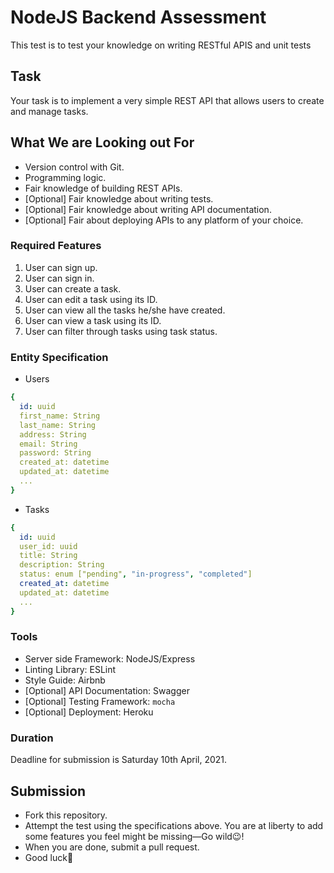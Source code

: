 # NodeJS Backend Assessment

This test is to test your knowledge on writing RESTful APIS and unit tests

## Task

Your task is to implement a very simple REST API that allows users to create and manage tasks.

## What We are Looking out For

- Version control with Git.
- Programming logic.
- Fair knowledge of building REST APIs.
- [Optional] Fair knowledge about writing tests.
- [Optional] Fair knowledge about writing API documentation.
- [Optional] Fair about deploying APIs to any platform of your choice.

### Required Features

1. User can sign up.
2. User can sign in.
3. User can create a task.
4. User can edit a task using its ID.
5. User can view all the tasks he/she have created.
6. User can view a task using its ID.
7. User can filter through tasks using task status.

### Entity Specification

- Users

```yaml
{
  id: uuid
  first_name: String
  last_name: String
  address: String
  email: String
  password: String
  created_at: datetime
  updated_at: datetime
  ...
}
```

- Tasks

```yaml
{
  id: uuid
  user_id: uuid
  title: String
  description: String
  status: enum ["pending", "in-progress", "completed"]
  created_at: datetime
  updated_at: datetime
  ...
}
```

### Tools

- Server side Framework: NodeJS/Express
- Linting Library: ESLint
- Style Guide: Airbnb
- [Optional] API Documentation: Swagger
- [Optional] Testing Framework: `mocha`
- [Optional] Deployment: Heroku

### Duration

Deadline for submission is Saturday 10th April, 2021.

## Submission

- Fork this repository.
- Attempt the test using the specifications above. You are at liberty to add some features you feel might be missing—Go wild😉!
- When you are done, submit a pull request.
- Good luck💪

